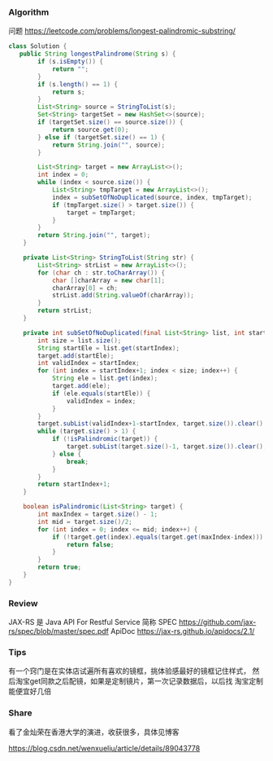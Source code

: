 
### Algorithm

问题 https://leetcode.com/problems/longest-palindromic-substring/
```java
class Solution {
   public String longestPalindrome(String s) {
        if (s.isEmpty()) {
            return "";
        }
        if (s.length() == 1) {
            return s;
        }
        List<String> source = StringToList(s);
        Set<String> targetSet = new HashSet<>(source);
        if (targetSet.size() == source.size()) {
            return source.get(0);
        } else if (targetSet.size() == 1) {
            return String.join("", source);
        }

        List<String> target = new ArrayList<>();
        int index = 0;
        while (index < source.size()) {
            List<String> tmpTarget = new ArrayList<>();
            index = subSetOfNoDuplicated(source, index, tmpTarget);
            if (tmpTarget.size() > target.size()) {
                target = tmpTarget;
            }
        }
        return String.join("", target);
    }

    private List<String> StringToList(String str) {
        List<String> strList = new ArrayList<>();
        for (char ch : str.toCharArray()) {
            char []charArray = new char[1];
            charArray[0] = ch;
            strList.add(String.valueOf(charArray));
        }
        return strList;
    }

    private int subSetOfNoDuplicated(final List<String> list, int startIndex, List<String> target) {
        int size = list.size();
        String startEle = list.get(startIndex);
        target.add(startEle);
        int validIndex = startIndex;
        for (int index = startIndex+1; index < size; index++) {
            String ele = list.get(index);
            target.add(ele);
            if (ele.equals(startEle)) {
                validIndex = index;
            }
        }
        target.subList(validIndex+1-startIndex, target.size()).clear();
        while (target.size() > 1) {
            if (!isPalindromic(target)) {
                target.subList(target.size()-1, target.size()).clear();
            } else {
                break;
            }
        }
        return startIndex+1;
    }

    boolean isPalindromic(List<String> target) {
        int maxIndex = target.size() - 1;
        int mid = target.size()/2;
        for (int index = 0; index <= mid; index++) {
            if (!target.get(index).equals(target.get(maxIndex-index))) {
                return false;
            }
        }
        return true;
    }
}
```


### Review

JAX-RS 是 Java API For Restful Service 简称
SPEC https://github.com/jax-rs/spec/blob/master/spec.pdf
ApiDoc https://jax-rs.github.io/apidocs/2.1/

### Tips

有一个窍门是在实体店试遍所有喜欢的镜框，挑体验感最好的镜框记住样式，
然后淘宝get同款之后配镜，如果是定制镜片，第一次记录数据后，以后找
淘宝定制能便宜好几倍

### Share

看了金灿荣在香港大学的演进，收获很多，具体见博客

https://blog.csdn.net/wenxueliu/article/details/89043778
